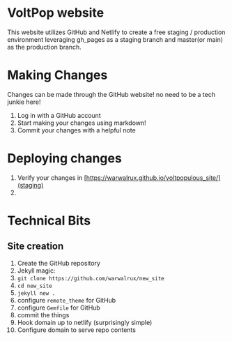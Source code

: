 # VoltPop website
This website utilizes GitHub and Netlify to create a free staging / production environment
leveraging gh_pages as a staging branch and master(or main) as the production branch.

# Making Changes
Changes can be made through the GitHub website! no need to be a tech junkie here!
1. Log in with a GitHub account
1. Start making your changes using markdown!
1. Commit your changes with a helpful note

# Deploying changes
1. Verify your changes in [https://warwalrux.github.io/voltpopulous_site/](staging)
1. 
# Technical Bits
## Site creation
1. Create the GitHub repository
1. Jekyll magic:
  1. `git clone https://github.com/warwalrux/new_site`
  1. `cd new_site`
  1. `jekyll new .`
  1. configure `remote_theme` for GitHub
  1. configure `Gemfile` for GitHub
  1. commit the things
1. Hook domain up to netlify (surprisingly simple)
1. Configure domain to serve repo contents
